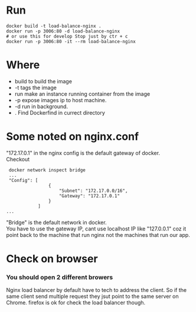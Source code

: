 # Run

```
docker build -t load-balance-nginx .
docker run -p 3006:80 -d load-balance-nginx
# or use this for develop Stop just by ctr + c
docker run -p 3006:80 -it --rm load-balance-nginx
```
# Where
- build to build the image
- -t tags the image
- run make an instance running container from the image
- -p expose images ip to host machine.
- -d run in background.
- . Find Dockerfind in currect directory

# Some noted on nginx.conf
"172.17.0.1"  in the nginx config is the default gateway of docker.  
Checkout
```
 docker network inspect bridge
 ...
 "Config": [
                {
                    "Subnet": "172.17.0.0/16",
                    "Gateway": "172.17.0.1"
                }
            ]
...
```
"Bridge" is the default network in docker.  
You have to use the gateway IP, cant use localhost IP like "127.0.0.1" coz it point back to the machine that run nginx not the machines that run our app.
# Check on browser


### You should open 2 different browers 

Nginx load balancer by default have to tech to address the client.
So if the same client send multiple request they jsut point to the same server on Chrome. firefox is ok for check the load balancer though.

